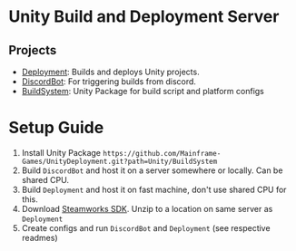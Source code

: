 ﻿# Unity Build and Deployment Server

## Projects

- [Deployment](Deployment/README.md): Builds and deploys Unity projects.
- [DiscordBot](DiscordBot/README.md): For triggering builds from discord.
- [BuildSystem](Unity/BuildSystem/README.md): Unity Package for build script and platform configs

# Setup Guide

1. Install Unity Package `https://github.com/Mainframe-Games/UnityDeployment.git?path=Unity/BuildSystem`
2. Build `DiscordBot` and host it on a server somewhere or locally. Can be shared CPU.
3. Build `Deployment` and host it on fast machine, don't use shared CPU for this.
4. Download [Steamworks SDK](https://partner.steamgames.com/doc/sdk). Unzip to a location on same server as `Deployment`
5. Create configs and run `DiscordBot` and `Deployment` (see respective readmes)
